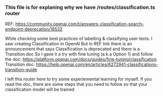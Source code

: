 ### This file is for explaning why we have /routes/classification.ts router
REF: https://community.openai.com/t/answers-classification-search-endpoint-deprecation/18532

While checking some best practices of labelling & classifying user texts. I saw creating Classification in OpenAI
But in REF link there is an announcement that says Classification is deprecated and there is a Transition doc
So I gave it a try with fine tuning (a.k.a Option 1) and follow the doc: https://platform.openai.com/docs/guides/fine-tuning/classification
Transition doc: https://help.openai.com/en/articles/6272941-classifications-transition-guide

I left this router here to try some experiemental learning for myself. If you read the doc, there are some steps that you need to follow
so that your classification model will be trained